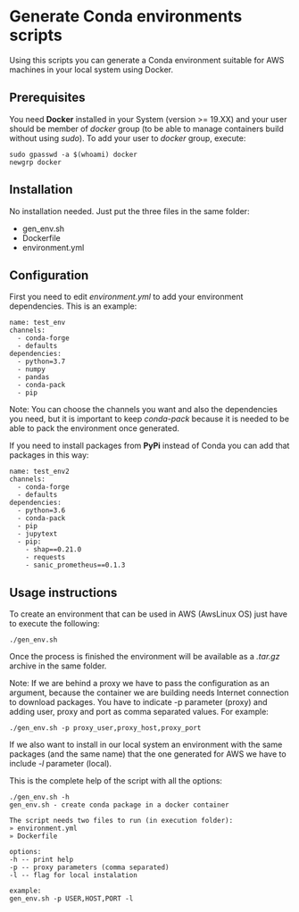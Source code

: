 # Generate Conda environments scripts

Using this scripts you can generate a Conda environment suitable for AWS machines in your local system using Docker.

## Prerequisites

You need **Docker** installed in your System (version >= 19.XX) and your user should be member of *docker* group 
(to be able to manage containers build without using *sudo*). To add your user to *docker* group, execute:
```code
sudo gpasswd -a $(whoami) docker
newgrp docker
```

## Installation

No installation needed. Just put the three files in the same folder:

 - gen_env.sh
 - Dockerfile
 - environment.yml

## Configuration

First you need to edit *environment.yml* to add your environment dependencies. This is an example:
```code
name: test_env
channels:
  - conda-forge
  - defaults
dependencies:
  - python=3.7
  - numpy
  - pandas
  - conda-pack
  - pip
```
Note: You can choose the channels you want and also the dependencies you need, but it is important to keep *conda-pack* 
because it is needed to be able to pack the environment once generated.

If you need to install packages from **PyPi** instead of Conda you can add that packages in this way:
```code
name: test_env2
channels:
  - conda-forge
  - defaults
dependencies:
  - python=3.6
  - conda-pack
  - pip
  - jupytext
  - pip:
    - shap==0.21.0
    - requests
    - sanic_prometheus==0.1.3
```

## Usage instructions

To create an environment that can be used in AWS (AwsLinux OS) just have to execute the following:
```code
./gen_env.sh
```

Once the process is finished the environment will be available as a *.tar.gz* archive in the same folder.

Note: If we are behind a proxy we have to pass the configuration as an argument, because
the container we are building needs Internet connection to download packages. You have to indicate -p parameter (proxy)
and adding user, proxy and port as comma separated values. For example:
```code
./gen_env.sh -p proxy_user,proxy_host,proxy_port
```

If we also want to install in our local system an environment with the same packages (and the same name) that the one
generated for AWS we have to include *-l* parameter (local).

This is the complete help of the script with all the options:
```code
./gen_env.sh -h
gen_env.sh - create conda package in a docker container
 
The script needs two files to run (in execution folder):
» environment.yml
» Dockerfile
 
options:
-h -- print help
-p -- proxy parameters (comma separated)
-l -- flag for local instalation
 
example:
gen_env.sh -p USER,HOST,PORT -l
```